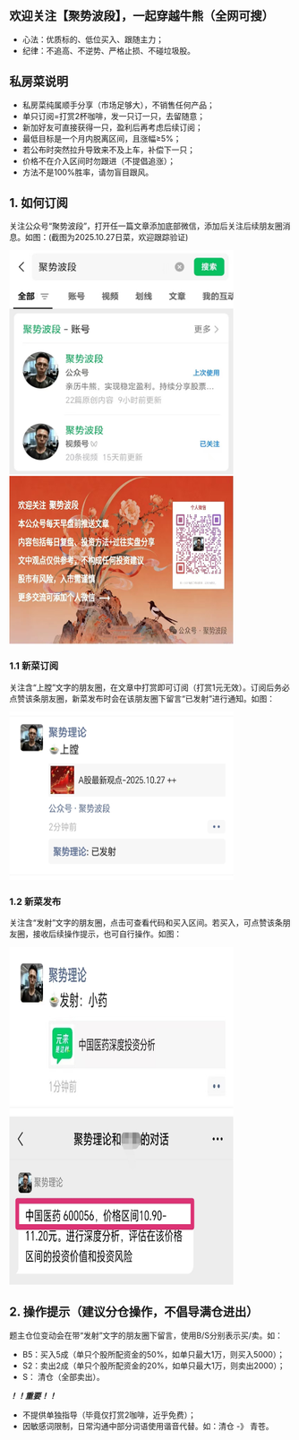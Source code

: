 ## 欢迎关注【聚势波段】，一起穿越牛熊（全网可搜）
- 心法：优质标的、低位买入、跟随主力；
- 纪律：不追高、不逆势、严格止损、不碰垃圾股。

## 私房菜说明
- 私房菜纯属顺手分享（市场足够大），不销售任何产品；
- 单只订阅=打赏2杯咖啡，发一只订一只，去留随意；
- 新加好友可直接获得一只，盈利后再考虑后续订阅；
- 最低目标是一个月内脱离区间，且涨幅≥5%；
- 若公布时突然拉升导致来不及上车，补偿下一只；
- 价格不在介入区间时勿跟进（不提倡追涨）；
- 方法不是100%胜率，请勿盲目跟风。


## 1. 如何订阅
关注公众号“聚势波段”，打开任一篇文章添加底部微信，添加后关注后续朋友圈消息。如图：(截图为2025.10.27日菜，欢迎跟踪验证)

<img src="https://github.com/sulyin/jushibd/blob/main/%E5%85%AC%E4%BC%97%E5%8F%B7%E6%90%9C%E7%B4%A2.jpg?raw=true" width="400" height="400">


<img src="https://github.com/sulyin/jushibd/blob/main/%E5%85%AC%E4%BC%97%E5%8F%B7%E5%A3%B0%E6%98%8E-%E6%B0%B4%E5%8D%B0.jpg" width="400" height="300">

###    1.1 新菜订阅
关注含“上膛”文字的朋友圈，在文章中打赏即可订阅（打赏1元无效）。订阅后务必点赞该条朋友圈，新菜发布时会在该朋友圈下留言“已发射”进行通知。如图：

<img src="https://github.com/sulyin/jushibd/blob/main/%E6%96%B0%E8%8F%9C-%E4%B8%8A%E8%86%9B.jpg?raw=true" width="400" height="300">

###    1.2 新菜发布
关注含“发射”文字的朋友圈，点击可查看代码和买入区间。若买入，可点赞该条朋友圈，接收后续操作提示，也可自行操作。如图：

<img src="https://github.com/sulyin/jushibd/blob/main/%E6%96%B0%E8%8F%9C-%E5%8F%91%E5%B0%84.jpg?raw=true" width="400" height="300">

<img src="https://github.com/sulyin/jushibd/blob/main/%E4%BB%A3%E7%A0%81+%E4%B9%B0%E5%85%A5%E5%8C%BA%E9%97%B4.jpg?raw=true" width="400" height="300">

## 2. 操作提示（建议分仓操作，不倡导满仓进出）
题主仓位变动会在带“发射”文字的朋友圈下留言，使用B/S分别表示买/卖。如：
- B5：买入5成（单只个股所配资金的50%，如单只最大1万，则买入5000）；
- S2：卖出2成（单只个股所配资金的20%，如单只最大1万，则卖出2000）；
- S： 清仓（全部卖出）。

***！！重要！！***
- 不提供单独指导（毕竟仅打赏2咖啡，近乎免费）；
- 因敏感词限制，日常沟通中部分词语使用谐音代替。如：清仓 -》 青苍。
